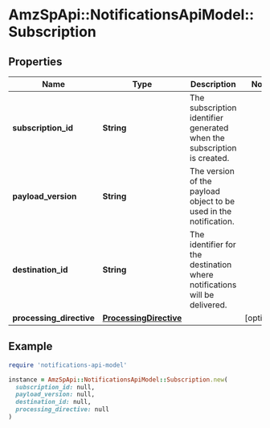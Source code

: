 # AmzSpApi::NotificationsApiModel::Subscription

## Properties

| Name | Type | Description | Notes |
| ---- | ---- | ----------- | ----- |
| **subscription_id** | **String** | The subscription identifier generated when the subscription is created. |  |
| **payload_version** | **String** | The version of the payload object to be used in the notification. |  |
| **destination_id** | **String** | The identifier for the destination where notifications will be delivered. |  |
| **processing_directive** | [**ProcessingDirective**](ProcessingDirective.md) |  | [optional] |

## Example

```ruby
require 'notifications-api-model'

instance = AmzSpApi::NotificationsApiModel::Subscription.new(
  subscription_id: null,
  payload_version: null,
  destination_id: null,
  processing_directive: null
)
```

